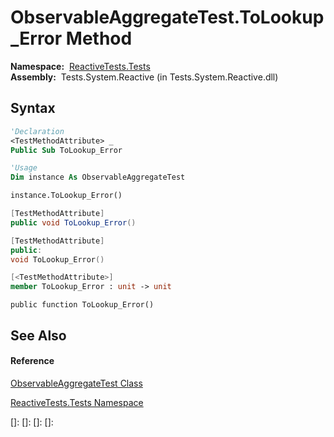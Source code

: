 # ObservableAggregateTest.ToLookup\_Error Method

**Namespace:**  [ReactiveTests.Tests](ReactiveTests.Tests\ReactiveTests.Tests.md)  
**Assembly:**  Tests.System.Reactive (in Tests.System.Reactive.dll)

## Syntax

```vb
'Declaration
<TestMethodAttribute> _
Public Sub ToLookup_Error
```

```vb
'Usage
Dim instance As ObservableAggregateTest

instance.ToLookup_Error()
```

```csharp
[TestMethodAttribute]
public void ToLookup_Error()
```

```c++
[TestMethodAttribute]
public:
void ToLookup_Error()
```

```fsharp
[<TestMethodAttribute>]
member ToLookup_Error : unit -> unit 
```

```jscript
public function ToLookup_Error()
```

## See Also

#### Reference

[ObservableAggregateTest Class](ObservableAggregateTest\ObservableAggregateTest.md)

[ReactiveTests.Tests Namespace](ReactiveTests.Tests\ReactiveTests.Tests.md)

[]: 
[]: 
[]: 
[]: 